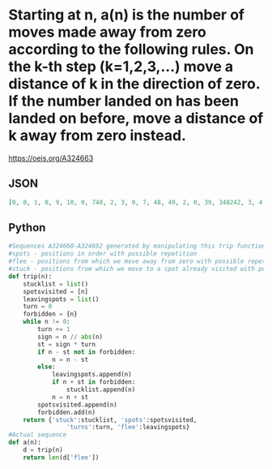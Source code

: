# Starting at n, a\(n\) is the number of moves made away from zero according to the following rules\. On the k\-th step \(k\=1,2,3,\.\.\.\) move a distance of k in the direction of zero\. If the number landed on has been landed on before, move a distance of k away from zero instead\.
https://oeis.org/A324663
## JSON
```JSON
[0, 0, 1, 0, 9, 10, 0, 740, 2, 3, 0, 7, 48, 49, 2, 0, 39, 348242, 3, 4, 59273, 0, 12, 5, 6, 523146, 3, 4, 0, 177, 3533234, 241226, 241225, 241226, 241227, 3, 0, 28, 101615, 101614, 93, 5, 4, 5, 420, 0, 49, 34, 35, 23, 24, 84, 13, 4, 5, 0, 262, 261, 260, 221950]
```
## Python
```Python
#Sequences A324660-A324692 generated by manipulating this trip function
#spots - positions in order with possible repetition
#flee - positions from which we move away from zero with possible repetition
#stuck - positions from which we move to a spot already visited with possible repetition
def trip(n):
    stucklist = list()
    spotsvisited = [n]
    leavingspots = list()
    turn = 0
    forbidden = {n}
    while n != 0:
        turn += 1
        sign = n // abs(n)
        st = sign * turn
        if n - st not in forbidden:
            n = n - st
        else:
            leavingspots.append(n)
            if n + st in forbidden:
                stucklist.append(n)
            n = n + st
        spotsvisited.append(n)
        forbidden.add(n)
    return {'stuck':stucklist, 'spots':spotsvisited,
                'turns':turn, 'flee':leavingspots}
#Actual sequence
def a(n):
    d = trip(n)
    return len(d['flee'])
```
